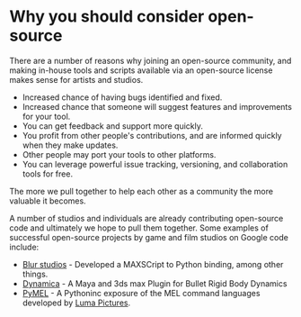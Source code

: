 # Why you should consider open-source #

There are a number of reasons why joining an open-source community, and making in-house tools and scripts available via an open-source license makes sense for artists and studios.

  * Increased chance of having bugs identified and fixed.
  * Increased chance that someone will suggest features and improvements for your tool.
  * You can get feedback and support more quickly.
  * You profit from other people's contributions, and are informed quickly when they make updates.
  * Other people may port your tools to other platforms.
  * You can leverage powerful issue tracking, versioning, and collaboration tools for free.

The more we pull together to help each other as a community the more valuable it becomes.

A number of studios and individuals are already contributing open-source code and ultimately we hope to pull them together. Some examples of successful open-source projects by game and film studios on Google code include:

  * [Blur studios](http://blur-dev.googlecode.com) - Developed a MAXSCript to Python binding, among other things.
  * [Dynamica](http://code.google.com/p/dynamica/) - A Maya and 3ds max Plugin for Bullet Rigid Body Dynamics
  * [PyMEL](http://code.google.com/p/pymel/) - A Pythoninc exposure of the MEL command languages developed by
[Luma Pictures](http://www.luma-pictures.com/).